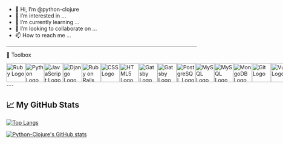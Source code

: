 - 👋 Hi, I’m @python-clojure
- 👀 I’m interested in ...
- 🌱 I’m currently learning ...
- 💞️ I’m looking to collaborate on ...
- 📫 How to reach me ...

---

🧰 Toolbox
<div class="toolbox">
<img class="toolset" src="https://cdn.worldvectorlogo.com/logos/ruby.svg" alt="Ruby Logo" width="50" height="50"/> <img class="toolset" src="https://cdn.worldvectorlogo.com/logos/python-5.svg" alt="Python Logo" width="50" height="50"/><img class="toolset" src="https://cdn.worldvectorlogo.com/logos/logo-javascript.svg" alt="JavaScript Logo" width="50" height="50"/><img class="toolset" src="https://cdn.worldvectorlogo.com/logos/django.svg" alt="Django Logo" width="50" height="50"/><img class="toolset" src="https://cdn.worldvectorlogo.com/logos/rails-1.svg" alt="Ruby on Rails Logo" width="50" height="50"/><img class="toolset" src="https://cdn.worldvectorlogo.com/logos/css3.svg" alt="CSS Logo" width="50" height="50"/><img class="toolset" src="https://cdn.worldvectorlogo.com/logos/html5.svg" alt="HTML5 Logo" width="50" height="50"/><img class="toolset" src="https://cdn.worldvectorlogo.com/logos/gatsby-logo.svg" alt="Gatsby Logo" width="50" height="50"/><img class="toolset" src="https://cdn.worldvectorlogo.com/logos/gatsby-logo.svg" alt="Gatsby Logo" width="50" height="50"/><img class="toolset" src="https://cdn.worldvectorlogo.com/logos/postgresql.svg" alt="PostgreSQL Logo" width="50" height="50"/><img class="toolset" src="https://cdn.worldvectorlogo.com/logos/mysql-5.svg" alt="MySQL Logo" width="50" height="50"/><img class="toolset" src="https://cdn.worldvectorlogo.com/logos/mysql-5.svg" alt="MySQL Logo" width="50" height="50"/><img class="toolset" src="https://cdn.worldvectorlogo.com/logos/mongodb.svg" alt="MongoDB Logo" width="50" height="50"/><img class="toolset" src="https://cdn.worldvectorlogo.com/logos/git.svg" alt="Git Logo" width="50" height="50"/><img class="toolset" src="https://cdn.worldvectorlogo.com/logos/vue-9.svg" alt="Vue Logo" width="50" height="50"/><img class="toolset" src="https://cdn.worldvectorlogo.com/logos/next-js.svg" alt="NextJS Logo" width="50" height="50"/><img class="toolset" src="https://cdn.worldvectorlogo.com/logos/bootstrap-5-1.svg" alt="Bootstrap 5 Logo" width="50" height="50"/><img class="toolset" src="https://cdn.worldvectorlogo.com/logos/aws-logo.svg" alt="AWS Logo" width="50" height="50"/><img class="toolset" src="https://cdn.worldvectorlogo.com/logos/tensorflow-2.svg" alt="TensorFlow Logo" width="50" height="50"/><img class="toolset" src="https://cdn.worldvectorlogo.com/logos/npm.svg" alt="npm Logo" width="50" height="50"/><img class="toolset" src="https://cdn.worldvectorlogo.com/logos/yarn.svg" alt="Yarn Logo" width="50" height="50"/><img class="toolset" src="https://cdn.worldvectorlogo.com/logos/react-2.svg" alt="ReactJS Logo" width="50" height="50"/><img class="toolset" src="https://cdn.worldvectorlogo.com/logos/material-ui-1.svg" alt="Material UI Logo" width="50" height="50"/><img class="toolset" src="https://cdn.worldvectorlogo.com/logos/tailwind-css-2.svg" alt="Tailwind CSS Logo" width="50" height="50"/><img class="toolset" src="https://cdn.worldvectorlogo.com/logos/vim.svg" alt="Vim Logo" width="50" height="50"/><img class="toolset" src="https://cdn.worldvectorlogo.com/logos/nodejs.svg" alt="NodeJS Logo" width="50" height="50"/><img class="toolset" src="https://cdn.worldvectorlogo.com/logos/express-109.svg" alt="ExpressJS Logo" width="50" height="50"/>
</div>
<style>
  .toolbox {
    display: flex;
  }
  .toolset {
    align-items: space-around;
  }
</style>
---


## &#x1f4c8; My GitHub Stats

[![Top Langs](https://github-readme-stats.vercel.app/api/top-langs/?username=python-clojure&hide=java,html,css&theme=radical)](https://github.com/anuraghazra/github-readme-stats)

[![Python-Clojure's GitHub stats](https://github-readme-stats.vercel.app/api?username=python-clojure&theme=radical)](https://github.com/anuraghazra/github-readme-stats)
